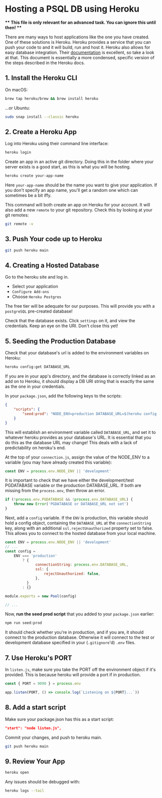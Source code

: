 # Hosting a PSQL DB using Heroku

**\*\* This file is only relevant for an advanced task. You can ignore this until then! \*\***

There are many ways to host applications like the one you have created. One of these solutions is Heroku. Heroku provides a service that you can push your code to and it will build, run and host it. Heroku also allows for easy database integration. Their [documentation](https://devcenter.heroku.com/articles/getting-started-with-nodejs) is excellent, so take a look at that. This document is essentially a more condensed, specific version of the steps described in the Heroku docs.

## 1. Install the Heroku CLI

On macOS:

```bash
brew tap heroku/brew && brew install heroku
```

...or Ubuntu:

```bash
sudo snap install --classic heroku
```

## 2. Create a Heroku App

Log into Heroku using their command line interface:

```bash
heroku login
```

Create an app in an active git directory. Doing this in the folder where your server exists is a good start, as this is what you will be hosting.

```bash
heroku create your-app-name
```

Here `your-app-name` should be the name you want to give your application. If you don't specify an app name, you'll get a random one which can sometimes be a bit iffy.

This command will both create an app on Heroku for your account. It will also add a new `remote` to your git repository.
Check this by looking at your git remotes:

```bash
git remote -v
```

## 3. Push Your code up to Heroku

```bash
git push heroku main
```

## 4. Creating a Hosted Database

Go to the heroku site and log in.

-   Select your application
-   `Configure Add-ons`
-   Choose `Heroku Postgres`

The free tier will be adequate for our purposes. This will provide you with a `postgreSQL` pre-created database!

Check that the database exists. Click `settings` on it, and view the credentials. Keep an eye on the URI. Don't close this yet!

## 5. Seeding the Production Database

Check that your database's url is added to the environment variables on Heroku:

```bash
heroku config:get DATABASE_URL
```

If you are in your app's directory, and the database is correctly linked as an add on to Heroku, it should display a DB URI string that is exactly the same as the one in your credentials.

In your `package.json`, add the following keys to the scripts:

```json
{
    "scripts": {
        "seed:prod": "NODE_ENV=production DATABASE_URL=$(heroku config:get DATABASE_URL) npm run seed"
    }
}
```

This will establish an environment variable called `DATABASE_URL`, and set it to whatever heroku provides as your database's URL. It is essential that you do this as the database URL may change! This deals with a lack of predictability on heroku's end.

At the top of your `connection.js`, assign the value of the NODE_ENV to a variable (you may have already created this variable):

```js
const ENV = process.env.NODE_ENV || 'development'
```

It is important to check that we have either the development/test PGDATABASE variable or the production DATABASE_URL. If both are missing from the `process.env`, then throw an error.

```js
if (!process.env.PGDATABASE && !process.env.DATABASE_URL) {
    throw new Error('PGDATABASE or DATABASE_URL not set')
}
```

Next, add a `config` variable. If the `ENV` is production, this variable should hold a config object, containing the `DATABASE_URL` at the `connectionString` key, along with an additional `ssl.rejectUnauthorized` property set to false. This allows you to connect to the hosted database from your local machine.

```js
const ENV = process.env.NODE_ENV || 'development'
// ...
const config =
    ENV === 'production'
        ? {
              connectionString: process.env.DATABASE_URL,
              ssl: {
                  rejectUnauthorized: false,
              },
          }
        : {}

module.exports = new Pool(config)

// ...
```

Now, **run the seed prod script** that you added to your `package.json` earlier:

```bash
npm run seed:prod
```

It should check whether you're in production, and if you are, it should connect to the production database. Otherwise it will connect to the test or development database specified in your (`.gitignore`'d) `.env` files.

## 7. Use Heroku's PORT

In `listen.js`, make sure you take the PORT off the environment object if it's provided. This is because heroku will provide a port if in production.

```js
const { PORT = 9090 } = process.env

app.listen(PORT, () => console.log(`Listening on ${PORT}...`))
```

## 8. Add a start script

Make sure your package.json has this as a start script:

```json
"start": "node listen.js",
```

Commit your changes, and push to heroku main.

```bash
git push heroku main
```

## 9. Review Your App

```bash
heroku open
```

Any issues should be debugged with:

```bash
heroku logs --tail
```
